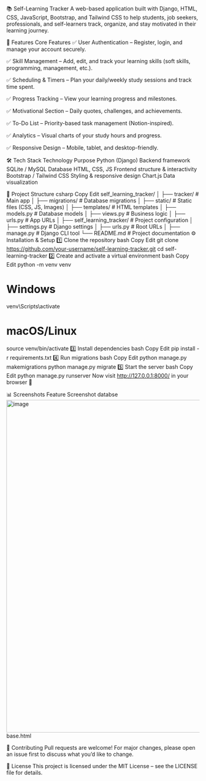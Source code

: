 📚 Self-Learning Tracker
A web-based application built with Django, HTML, CSS, JavaScript, Bootstrap, and Tailwind CSS to help students, job seekers, professionals, and self-learners track, organize, and stay motivated in their learning journey.

🚀 Features
Core Features
✅ User Authentication – Register, login, and manage your account securely.

✅ Skill Management – Add, edit, and track your learning skills (soft skills, programming, management, etc.).

✅ Scheduling & Timers – Plan your daily/weekly study sessions and track time spent.

✅ Progress Tracking – View your learning progress and milestones.

✅ Motivational Section – Daily quotes, challenges, and achievements.

✅ To-Do List – Priority-based task management (Notion-inspired).

✅ Analytics – Visual charts of your study hours and progress.

✅ Responsive Design – Mobile, tablet, and desktop-friendly.

🛠️ Tech Stack
Technology	Purpose
Python (Django)	Backend framework
SQLite / MySQL	Database
HTML, CSS, JS	Frontend structure & interactivity
Bootstrap / Tailwind CSS	Styling & responsive design
Chart.js	Data visualization

📂 Project Structure
csharp
Copy
Edit
self_learning_tracker/
│
├── tracker/                  # Main app
│   ├── migrations/           # Database migrations
│   ├── static/               # Static files (CSS, JS, Images)
│   ├── templates/            # HTML templates
│   ├── models.py              # Database models
│   ├── views.py               # Business logic
│   ├── urls.py                # App URLs
│
├── self_learning_tracker/     # Project configuration
│   ├── settings.py            # Django settings
│   ├── urls.py                # Root URLs
│
├── manage.py                  # Django CLI tool
└── README.md                  # Project documentation
⚙️ Installation & Setup
1️⃣ Clone the repository
bash
Copy
Edit
git clone https://github.com/your-username/self-learning-tracker.git
cd self-learning-tracker
2️⃣ Create and activate a virtual environment
bash
Copy
Edit
python -m venv venv
# Windows
venv\Scripts\activate
# macOS/Linux
source venv/bin/activate
3️⃣ Install dependencies
bash
Copy
Edit
pip install -r requirements.txt
4️⃣ Run migrations
bash
Copy
Edit
python manage.py makemigrations
python manage.py migrate
5️⃣ Start the server
bash
Copy
Edit
python manage.py runserver
Now visit http://127.0.0.1:8000/ in your browser 🎉

📊 Screenshots
Feature	Screenshot
databse
<img width="1874" height="868" alt="image" src="https://github.com/user-attachments/assets/72f10c59-5975-4dea-a2ff-9ee28c1999fa" />
base.html


🤝 Contributing
Pull requests are welcome! For major changes, please open an issue first to discuss what you’d like to change.

📜 License
This project is licensed under the MIT License – see the LICENSE file for details.

